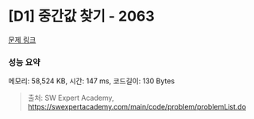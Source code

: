 # [D1] 중간값 찾기 - 2063 

[문제 링크](https://swexpertacademy.com/main/code/problem/problemDetail.do?contestProbId=AV5QPsXKA2UDFAUq) 

### 성능 요약

메모리: 58,524 KB, 시간: 147 ms, 코드길이: 130 Bytes



> 출처: SW Expert Academy, https://swexpertacademy.com/main/code/problem/problemList.do
